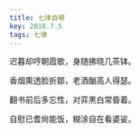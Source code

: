 ```yaml
---
title: 七律自嘲
key: 2018.7.5
tags: 七律
---
```


迟暮却哼朝霞歌，身随拂晓几茶钵。

香烟熏透脸折鄒，老酒酗高人得瑟。

翻书前后多忘性，对弈黒白常昏着。

自慰已耆尙能饭，糊涂自在看婆娑。

</br>

